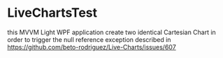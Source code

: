 # LiveChartsTest
this MVVM Light WPF application create two identical Cartesian Chart in order to trigger the null reference exception described
in https://github.com/beto-rodriguez/Live-Charts/issues/607
